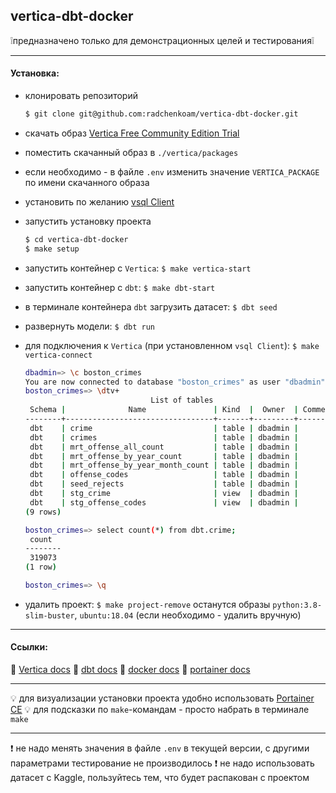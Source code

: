 ## vertica-dbt-docker

❕предназначено только для демонстрационных целей и тестирования❕

* * *

#### Установка:

-   клонировать репозиторий
    ```bash
    $ git clone git@github.com:radchenkoam/vertica-dbt-docker.git
    ```
-   скачать образ [Vertica Free Community Edition Trial](https://www.vertica.com/try/)
-   поместить скачанный образ в `./vertica/packages`
-   если необходимо - в файле `.env` изменить значение `VERTICA_PACKAGE` по имени скачанного образа
-   установить по желанию [vsql Client](https://www.vertica.com/docs/10.1.x/HTML/Content/Authoring/ConnectingToVertica/vsql/Install/InstallingTheVsqlClient.htm)
-   запустить установку проекта
    ```bash
    $ cd vertica-dbt-docker
    $ make setup
    ```
-   запустить контейнер с `Vertica`: `$ make vertica-start`
-   запустить контейнер с `dbt`: `$ make dbt-start`
-   в терминале контейнера `dbt` загрузить датасет: `$ dbt seed`
-   развернуть модели: `$ dbt run`
-   для подключения к `Vertica` (при установленном `vsql Client`): `$ make vertica-connect`

    ```bash
    dbadmin=> \c boston_crimes
    You are now connected to database "boston_crimes" as user "dbadmin".
    boston_crimes=> \dtv+
                                List of tables
     Schema |              Name               | Kind  |  Owner  | Comment
    --------+---------------------------------+-------+---------+---------
     dbt    | crime                           | table | dbadmin |
     dbt    | crimes                          | table | dbadmin |
     dbt    | mrt_offense_all_count           | table | dbadmin |
     dbt    | mrt_offense_by_year_count       | table | dbadmin |
     dbt    | mrt_offense_by_year_month_count | table | dbadmin |
     dbt    | offense_codes                   | table | dbadmin |
     dbt    | seed_rejects                    | table | dbadmin |
     dbt    | stg_crime                       | view  | dbadmin |
     dbt    | stg_offense_codes               | view  | dbadmin |
    (9 rows)

    boston_crimes=> select count(*) from dbt.crime;
     count
    --------
     319073
    (1 row)

    boston_crimes=> \q
    ```

-   удалить проект: `$ make project-remove`
    останутся образы `python:3.8-slim-buster`, `ubuntu:18.04`
    (если необходимо - удалить вручную)

***

#### Ссылки:

🔗 [Vertica docs](https://www.vertica.com/docs/10.1.x/HTML/Content/Home.htm)
🔗 [dbt docs](https://docs.getdbt.com/docs/introduction)
🔗 [docker docs](https://docs.docker.com/engine/)
🔗 [portainer docs](https://documentation.portainer.io/)

* * *

💡 для визуализации установки проекта удобно иcпользовать [Portainer CE](https://documentation.portainer.io/v2.0/deploy/ceinstalldocker/)
💡 для подсказки по `make`-командам - просто набрать в терминале `make`

* * *

❗ не надо менять значения в файле `.env` в текущей версии, с другими параметрами тестирование не производилось
❗ не надо использовать датасет с Kaggle, пользуйтесь тем, что будет распакован с проектом
